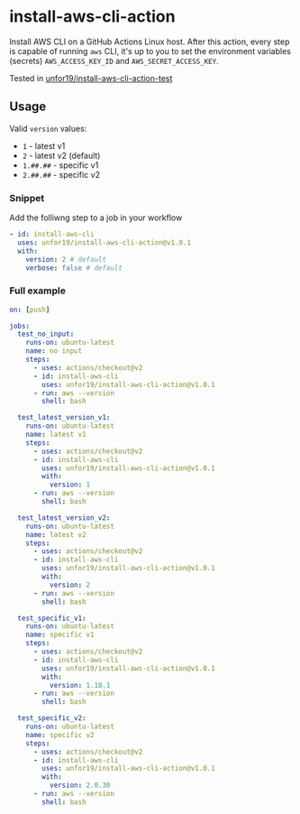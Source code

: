 # install-aws-cli-action

Install AWS CLI on a GitHub Actions Linux host. After this action, every step is capable of running `aws` CLI, it's up to you to set the environment variables (secrets) `AWS_ACCESS_KEY_ID` and `AWS_SECRET_ACCESS_KEY`.

Tested in [unfor19/install-aws-cli-action-test](https://github.com/unfor19/install-aws-cli-action-test/actions)

## Usage

Valid `version` values:

- `1` - latest v1
- `2` - latest v2 (default)
- `1.##.##` - specific v1
- `2.##.##` - specific v2

### Snippet

Add the folliwng step to a job in your workflow

```yaml
- id: install-aws-cli
  uses: unfor19/install-aws-cli-action@v1.0.1
  with:
    version: 2 # default
    verbose: false # default
```

### Full example

```yaml
on: [push]

jobs:
  test_no_input:
    runs-on: ubuntu-latest
    name: no input
    steps:
      - uses: actions/checkout@v2
      - id: install-aws-cli
        uses: unfor19/install-aws-cli-action@v1.0.1
      - run: aws --version
        shell: bash

  test_latest_version_v1:
    runs-on: ubuntu-latest
    name: latest v1
    steps:
      - uses: actions/checkout@v2
      - id: install-aws-cli
        uses: unfor19/install-aws-cli-action@v1.0.1
        with:
          version: 1
      - run: aws --version
        shell: bash

  test_latest_version_v2:
    runs-on: ubuntu-latest
    name: latest v2
    steps:
      - uses: actions/checkout@v2
      - id: install-aws-cli
        uses: unfor19/install-aws-cli-action@v1.0.1
        with:
          version: 2
      - run: aws --version
        shell: bash

  test_specific_v1:
    runs-on: ubuntu-latest
    name: specific v1
    steps:
      - uses: actions/checkout@v2
      - id: install-aws-cli
        uses: unfor19/install-aws-cli-action@v1.0.1
        with:
          version: 1.18.1
      - run: aws --version
        shell: bash

  test_specific_v2:
    runs-on: ubuntu-latest
    name: specific v2
    steps:
      - uses: actions/checkout@v2
      - id: install-aws-cli
        uses: unfor19/install-aws-cli-action@v1.0.1
        with:
          version: 2.0.30
      - run: aws --version
        shell: bash
```
